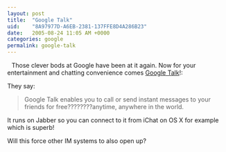 ```yaml
---
layout: post
title:  "Google Talk"
uid:	"8A97977D-A6EB-2381-137FFE8D4A286B23"
date:   2005-08-24 11:05 AM +0000
categories: google
permalink: google-talk
---
```

<a href="http://www.google.com/talk/"><img style="FLOAT: left; MARGIN: 0px 10px 10px 0px; CURSOR: hand" alt="" src="http://www.google.com/talk/images/talk_logo.gif" border="0" /></a>
Those clever bods at Google have been at it again. Now for your entertainment and chatting convenience comes <a href="http://talk.google.com">Google Talk</a>!:

They say:
<blockquote>Google Talk enables you to call or send instant messages to your friends for free????????anytime, anywhere in the world.</blockquote>

It runs on Jabber so you can connect to it from iChat on OS X for example which is superb!

Will this force other IM systems to also open up?